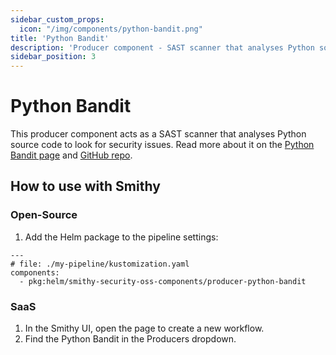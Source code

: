 ```yaml
---
sidebar_custom_props:
  icon: "/img/components/python-bandit.png"
title: 'Python Bandit'
description: 'Producer component - SAST scanner that analyses Python source code to look for security issues.'
sidebar_position: 3
---
```


# Python Bandit

This producer component acts as a SAST scanner that analyses Python source code to look for security issues.
Read more about it on the [Python Bandit page](https://bandit.readthedocs.io/en/latest/)
and [GitHub repo](https://github.com/PyCQA/bandit/tree/1.7.10).

## How to use with Smithy

### Open-Source

1. Add the Helm package to the pipeline settings:

```
---
# file: ./my-pipeline/kustomization.yaml
components:
  - pkg:helm/smithy-security-oss-components/producer-python-bandit
```

### SaaS

1. In the Smithy UI, open the page to create a new workflow.
2. Find the Python Bandit in the Producers dropdown.
